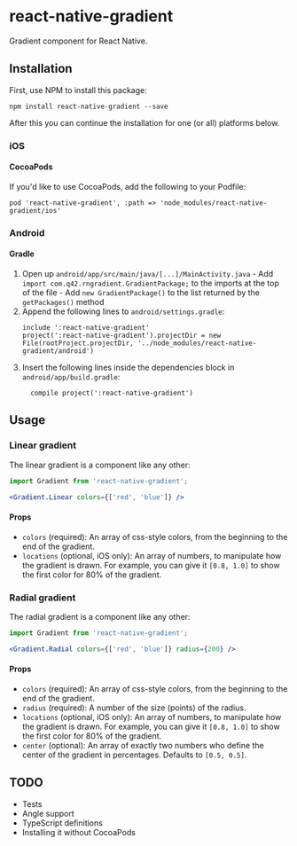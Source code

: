 # react-native-gradient

Gradient component for React Native.

## Installation

First, use NPM to install this package:

```
npm install react-native-gradient --save
```

After this you can continue the installation for one (or all) platforms below.

### iOS

#### CocoaPods

If you'd like to use CocoaPods, add the following to your Podfile:

```
pod 'react-native-gradient', :path => 'node_modules/react-native-gradient/ios'
```

### Android

#### Gradle

1. Open up `android/app/src/main/java/[...]/MainActivity.java`
		- Add `import com.q42.rngradient.GradientPackage;` to the imports at the top of the file
		- Add `new GradientPackage()` to the list returned by the `getPackages()` method
2. Append the following lines to `android/settings.gradle`:
  	```
  	include ':react-native-gradient'
  	project(':react-native-gradient').projectDir = new File(rootProject.projectDir, '../node_modules/react-native-gradient/android')
  	```
3. Insert the following lines inside the dependencies block in `android/app/build.gradle`:
  	```
      compile project(':react-native-gradient')
  	```

## Usage

### Linear gradient

The linear gradient is a component like any other:

```jsx
import Gradient from 'react-native-gradient';

<Gradient.Linear colors={['red', 'blue']} />
```

#### Props

- `colors` (required): An array of css-style colors, from the beginning to the end of the gradient.
- `locations` (optional, iOS only): An array of numbers, to manipulate how the gradient is drawn. For example, you can give it `[0.8, 1.0]` to show the first color for 80% of the gradient.

### Radial gradient

The radial gradient is a component like any other:

```jsx
import Gradient from 'react-native-gradient';

<Gradient.Radial colors={['red', 'blue']} radius={200} />
```

#### Props

- `colors` (required): An array of css-style colors, from the beginning to the end of the gradient.
- `radius` (required): A number of the size (points) of the radius.
- `locations` (optional, iOS only): An array of numbers, to manipulate how the gradient is drawn. For example, you can give it `[0.8, 1.0]` to show the first color for 80% of the gradient.
- `center` (optional): An array of exactly two numbers who define the center of the gradient in percentages. Defaults to `[0.5, 0.5]`.

## TODO

- Tests
- Angle support
- TypeScript definitions
- Installing it without CocoaPods